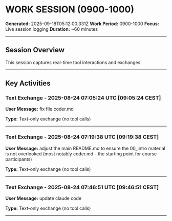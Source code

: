 # WORK SESSION (0900-1000)

**Generated:** 2025-09-18T05:12:00.331Z
**Work Period:** 0900-1000
**Focus:** Live session logging
**Duration:** ~60 minutes

---

## Session Overview

This session captures real-time tool interactions and exchanges.

---

## Key Activities

### Text Exchange - 2025-08-24 07:05:24 UTC [09:05:24 CEST]

**User Message:** fix file coder.md

**Type:** Text-only exchange (no tool calls)

---

### Text Exchange - 2025-08-24 07:19:38 UTC [09:19:38 CEST]

**User Message:** adjust the main README.md to ensure the 00_intro material is not overlooked (most notably coder.md - the starting point for course participants)

**Type:** Text-only exchange (no tool calls)

---

### Text Exchange - 2025-08-24 07:46:51 UTC [09:46:51 CEST]

**User Message:** update claude code

**Type:** Text-only exchange (no tool calls)

---

